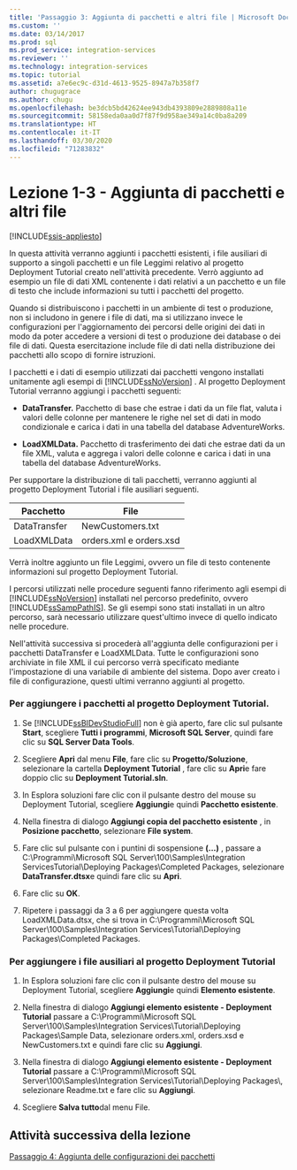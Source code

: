 ```yaml
---
title: 'Passaggio 3: Aggiunta di pacchetti e altri file | Microsoft Docs'
ms.custom: ''
ms.date: 03/14/2017
ms.prod: sql
ms.prod_service: integration-services
ms.reviewer: ''
ms.technology: integration-services
ms.topic: tutorial
ms.assetid: a7e6ec9c-d31d-4613-9525-8947a7b358f7
author: chugugrace
ms.author: chugu
ms.openlocfilehash: be3dcb5bd42624ee943db4393809e2889808a11e
ms.sourcegitcommit: 58158eda0aa0d7f87f9d958ae349a14c0ba8a209
ms.translationtype: HT
ms.contentlocale: it-IT
ms.lasthandoff: 03/30/2020
ms.locfileid: "71283832"
---
```

# <a name="lesson-1-3---adding-packages-and-other-files"></a>Lezione 1-3 - Aggiunta di pacchetti e altri file

[!INCLUDE[ssis-appliesto](../includes/ssis-appliesto-ssvrpluslinux-asdb-asdw-xxx.md)]


In questa attività verranno aggiunti i pacchetti esistenti, i file ausiliari di supporto a singoli pacchetti e un file Leggimi relativo al progetto Deployment Tutorial creato nell'attività precedente. Verrò aggiunto ad esempio un file di dati XML contenente i dati relativi a un pacchetto e un file di testo che include informazioni su tutti i pacchetti del progetto.  
  
Quando si distribuiscono i pacchetti in un ambiente di test o produzione, non si includono in genere i file di dati, ma si utilizzano invece le configurazioni per l'aggiornamento dei percorsi delle origini dei dati in modo da poter accedere a versioni di test o produzione dei database o dei file di dati. Questa esercitazione include file di dati nella distribuzione dei pacchetti allo scopo di fornire istruzioni.  
  
I pacchetti e i dati di esempio utilizzati dai pacchetti vengono installati unitamente agli esempi di [!INCLUDE[ssNoVersion](../includes/ssnoversion-md.md)] . Al progetto Deployment Tutorial verranno aggiungi i pacchetti seguenti:  
  
-   **DataTransfer.** Pacchetto di base che estrae i dati da un file flat, valuta i valori delle colonne per mantenere le righe nel set di dati in modo condizionale e carica i dati in una tabella del database AdventureWorks.  
  
-   **LoadXMLData.** Pacchetto di trasferimento dei dati che estrae dati da un file XML, valuta e aggrega i valori delle colonne e carica i dati in una tabella del database AdventureWorks.  
  
Per supportare la distribuzione di tali pacchetti, verranno aggiunti al progetto Deployment Tutorial i file ausiliari seguenti.  
  
|Pacchetto|File|  
|-----------|--------|  
|DataTransfer|NewCustomers.txt|  
|LoadXMLData|orders.xml e orders.xsd|  
  
Verrà inoltre aggiunto un file Leggimi, ovvero un file di testo contenente informazioni sul progetto Deployment Tutorial.  
  
I percorsi utilizzati nelle procedure seguenti fanno riferimento agli esempi di [!INCLUDE[ssNoVersion](../includes/ssnoversion-md.md)] installati nel percorso predefinito, ovvero [!INCLUDE[ssSampPathIS](../includes/sssamppathis-md.md)]. Se gli esempi sono stati installati in un altro percorso, sarà necessario utilizzare quest'ultimo invece di quello indicato nelle procedure.  
  
Nell'attività successiva si procederà all'aggiunta delle configurazioni per i pacchetti DataTransfer e LoadXMLData. Tutte le configurazioni sono archiviate in file XML il cui percorso verrà specificato mediante l'impostazione di una variabile di ambiente del sistema. Dopo aver creato i file di configurazione, questi ultimi verranno aggiunti al progetto.  
  
### <a name="to-add-packages-to-the-deployment-tutorial-project"></a>Per aggiungere i pacchetti al progetto Deployment Tutorial.  
  
1.  Se [!INCLUDE[ssBIDevStudioFull](../includes/ssbidevstudiofull-md.md)] non è già aperto, fare clic sul pulsante **Start**, scegliere **Tutti i programmi**, **Microsoft SQL Server**, quindi fare clic su **SQL Server Data Tools**.  
  
2.  Scegliere **Apri** dal menu **File**, fare clic su **Progetto/Soluzione**, selezionare la cartella **Deployment Tutorial** , fare clic su **Apri**e fare doppio clic su **Deployment Tutorial.sln**.  
  
3.  In Esplora soluzioni fare clic con il pulsante destro del mouse su Deployment Tutorial, scegliere **Aggiungi**e quindi **Pacchetto esistente**.  
  
4.  Nella finestra di dialogo **Aggiungi copia del pacchetto esistente** , in **Posizione pacchetto**, selezionare **File system**.  
  
5.  Fare clic sul pulsante con i puntini di sospensione **(...)** , passare a C:\Programmi\Microsoft SQL Server\100\Samples\Integration ServicesTutorial\Deploying Packages\Completed Packages, selezionare **DataTransfer.dtsx**e quindi fare clic su **Apri**.  
  
6.  Fare clic su **OK**.  
  
7.  Ripetere i passaggi da 3 a 6 per aggiungere questa volta LoadXMLData.dtsx, che si trova in C:\Programmi\Microsoft SQL Server\100\Samples\Integration Services\Tutorial\Deploying Packages\Completed Packages.  
  
### <a name="to-add-ancillary-files-to-the-deployment-tutorial-project"></a>Per aggiungere i file ausiliari al progetto Deployment Tutorial  
  
1.  In Esplora soluzioni fare clic con il pulsante destro del mouse su Deployment Tutorial, scegliere **Aggiungi**e quindi **Elemento esistente**.  
  
2.  Nella finestra di dialogo **Aggiungi elemento esistente - Deployment Tutorial** passare a C:\Programmi\Microsoft SQL Server\100\Samples\Integration Services\Tutorial\Deploying Packages\Sample Data, selezionare orders.xml, orders.xsd e NewCustomers.txt e quindi fare clic su **Aggiungi**.  
  
3.  Nella finestra di dialogo **Aggiungi elemento esistente - Deployment Tutorial** passare a C:\Programmi\Microsoft SQL Server\100\Samples\Integration Services\Tutorial\Deploying Packages\\, selezionare Readme.txt e fare clic su **Aggiungi**.  
  
4.  Scegliere **Salva tutto**dal menu File.  
  
## <a name="next-task-in-lesson"></a>Attività successiva della lezione  
[Passaggio 4: Aggiunta delle configurazioni dei pacchetti](../integration-services/lesson-1-4-adding-package-configurations.md)  
  
  
  
